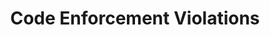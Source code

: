 ---
schema: default
title: Code Enforcement Violations
organization: Development Services
notes: "Code Enforcement Violations as provided by Development Services Department's\r\n <a href=\"https://www.sandiego.gov/development-services/opendsd\" target=\"_blank\">OpenDSD</a>.\r\n\r\nFor more information and to be able to search code enforcement cases, please visit \r\n<a href=\"https://www.sandiego.gov/development-services/opendsd\" target=\"_blank\">OpenDSD</a>.\r\n\r\nTo download a zipped XML please see <a href=\"https://www.sandiego.gov/development-services/opendsd/codenforcement\" target=\"_blank\"> OpenDSD's Code Enforcement Activity Reports</a>.\r\n\r\nAlternatively, you can use DSD's <a href=\"https://www.sandiego.gov/development-services/opendsd/developers\" target=\"_blank\">API</a> directly.\r\n\r\nTo learn more about the process, please see:\r\n<ul>\r\n<li><a href=\"https://www.sandiego.gov/development-services/opendsd/codeenfreports\" target=\"_blank\">Code Enforcement Reports</a></li>\r\n</ul>"
resources:
  - name: Code Enforcement Cases  (past 6 months)
    url: 'https://datasd-prod.s3.amazonaws.com/dsd/mappedcedcases6months_datasd.csv'
    format: csv
  - name: Code Enforcement Cases with Complaints (past 6 months)
    url: >-
      https://datasd-prod.s3.amazonaws.com/dsd/mappedcedcases6months_complaints_datasd.csv
    format: csv
  - name: Code Enforcement Cases (past 3 years)
    url: 'https://datasd-prod.s3.amazonaws.com/dsd/mappedcedcases3years_datasd.csv'
    format: csv
  - name: Code Enforcement Cases with Complaints (past 3 years)
    url: >-
      https://datasd-prod.s3.amazonaws.com/dsd/mappedcedcases3years_complaints_datasd.csv
    format: csv
  - name: Code Enforcement Dictionary
    url: >-
      https://datasd-prod.s3.amazonaws.com/dsd/code_enforcement_dictionary_datasd.csv
    format: csv
  - name: Complaint Type Codes
    url: 'https://datasd-prod.s3.amazonaws.com/dsd/complaint_types_datasd.csv'
    format: csv
  - name: Code Enforcement Remedies
    url: 'https://datasd-prod.s3.amazonaws.com/dsd/code_enf_remedies_datasd.csv'
    format: csv
license: 'http://www.opendefinition.org/licenses/odc-pddl'
category:
  - Economy and Community
maintainer: ''
maintainer_email: ''
---